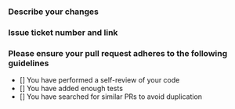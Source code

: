### Describe your changes

### Issue ticket number and link

### Please ensure your pull request adheres to the following guidelines

- [] You have performed a self-review of your code
- [] You have added enough tests
- [] You have searched for similar PRs to avoid duplication
